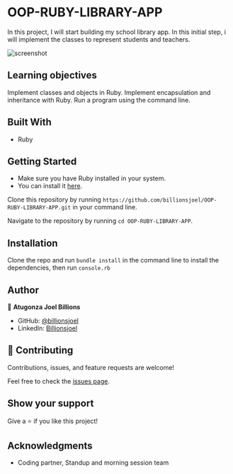 # OOP-RUBY-LIBRARY-APP
In this project, I will start building my school library app. In this initial step, i will implement the classes to represent students and teachers.

![screenshot](https://i.imgur.com/MtLCfBI.png)

## Learning objectives

Implement classes and objects in Ruby.
Implement encapsulation and inheritance with Ruby.
Run a program using the command line.

## Built With
- Ruby

## Getting Started
- Make sure you have Ruby installed in your system.
- You can install it [here](https://www.ruby-lang.org/en/documentation/installation/).

Clone this repository by running `https://github.com/billionsjoel/OOP-RUBY-LIBRARY-APP.git` in your command line.

Navigate to the repository by running `cd OOP-RUBY-LIBRARY-APP`.

## Installation
Clone the repo and run `bundle install` in the command line to install the dependencies, then run `console.rb`

## Author

👤 **Atugonza Joel Billions**

- GitHub: [@billionsjoel](https://github.com/billionsjoel)
- LinkedIn: [Billionsjoel](https://www.linkedin.com/in/billionsjoel/)

## 🤝 Contributing

Contributions, issues, and feature requests are welcome!

Feel free to check the [issues page](https://github.com/billionsjoel/OOP-RUBY-LIBRARY-APP/issues).

## Show your support

Give a ⭐️ if you like this project!

## Acknowledgments

- Coding partner, Standup and morning session team